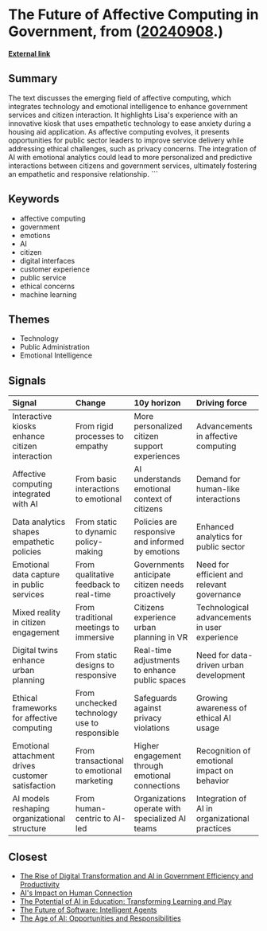 # __The Future of Affective Computing in Government__, from ([20240908](https://kghosh.substack.com/p/20240908).)

__[External link](https://www2.deloitte.com/us/en/insights/industry/public-sector/affective-computing-in-government.html)__



## Summary

The text discusses the emerging field of affective computing, which integrates technology and emotional intelligence to enhance government services and citizen interaction. It highlights Lisa's experience with an innovative kiosk that uses empathetic technology to ease anxiety during a housing aid application. As affective computing evolves, it presents opportunities for public sector leaders to improve service delivery while addressing ethical challenges, such as privacy concerns. The integration of AI with emotional analytics could lead to more personalized and predictive interactions between citizens and government services, ultimately fostering an empathetic and responsive relationship. ```

## Keywords

* affective computing
* government
* emotions
* AI
* citizen
* digital interfaces
* customer experience
* public service
* ethical concerns
* machine learning

## Themes

* Technology
* Public Administration
* Emotional Intelligence

## Signals

| Signal                                            | Change                                       | 10y horizon                                      | Driving force                                 |
|:--------------------------------------------------|:---------------------------------------------|:-------------------------------------------------|:----------------------------------------------|
| Interactive kiosks enhance citizen interaction    | From rigid processes to empathy              | More personalized citizen support experiences    | Advancements in affective computing           |
| Affective computing integrated with AI            | From basic interactions to emotional         | AI understands emotional context of citizens     | Demand for human-like interactions            |
| Data analytics shapes empathetic policies         | From static to dynamic policy-making         | Policies are responsive and informed by emotions | Enhanced analytics for public sector          |
| Emotional data capture in public services         | From qualitative feedback to real-time       | Governments anticipate citizen needs proactively | Need for efficient and relevant governance    |
| Mixed reality in citizen engagement               | From traditional meetings to immersive       | Citizens experience urban planning in VR         | Technological advancements in user experience |
| Digital twins enhance urban planning              | From static designs to responsive            | Real-time adjustments to enhance public spaces   | Need for data-driven urban development        |
| Ethical frameworks for affective computing        | From unchecked technology use to responsible | Safeguards against privacy violations            | Growing awareness of ethical AI usage         |
| Emotional attachment drives customer satisfaction | From transactional to emotional marketing    | Higher engagement through emotional connections  | Recognition of emotional impact on behavior   |
| AI models reshaping organizational structure      | From human-centric to AI-led                 | Organizations operate with specialized AI teams  | Integration of AI in organizational practices |

## Closest

* [The Rise of Digital Transformation and AI in Government Efficiency and Productivity](3f295c6c0c9af1ecd24bfa22b6ef6b47)
* [AI's Impact on Human Connection](729afaa8f8699c39b8d4b175d032fa41)
* [The Potential of AI in Education: Transforming Learning and Play](adf886a1b9fd74281e0a43c3e7c70def)
* [The Future of Software: Intelligent Agents](f9ab247df033c3d903c94289a8687845)
* [The Age of AI: Opportunities and Responsibilities](8acafe1fbe51c2de3cd689956b25b39f)